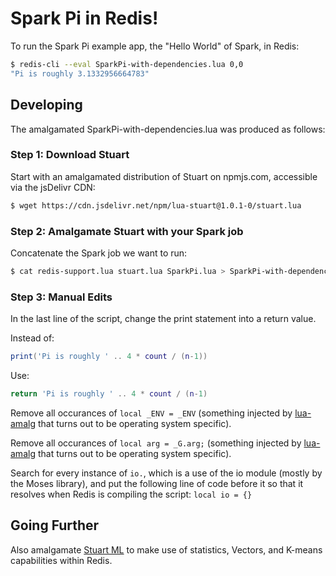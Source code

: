 # Spark Pi in Redis!

To run the Spark Pi example app, the "Hello World" of Spark, in Redis:

```sh
$ redis-cli --eval SparkPi-with-dependencies.lua 0,0
"Pi is roughly 3.1332956664783"
```

## Developing

The amalgamated SparkPi-with-dependencies.lua was produced as follows:

### Step 1: Download Stuart

Start with an amalgamated distribution of Stuart on npmjs.com, accessible via the jsDelivr CDN:

```sh
$ wget https://cdn.jsdelivr.net/npm/lua-stuart@1.0.1-0/stuart.lua
```

### Step 2: Amalgamate Stuart with your Spark job

Concatenate the Spark job we want to run:

```sh
$ cat redis-support.lua stuart.lua SparkPi.lua > SparkPi-with-dependencies.lua
```

### Step 3: Manual Edits

In the last line of the script, change the print statement into a return value.

Instead of:

```lua
print('Pi is roughly ' .. 4 * count / (n-1))
```

Use:

```lua
return 'Pi is roughly ' .. 4 * count / (n-1)
```

Remove all occurances of `local _ENV = _ENV` (something injected by [lua-amalg](https://github.com/siffiejoe/lua-amalg) that turns out to be operating system specific).

Remove all occurances of `local arg = _G.arg;` (something injected by [lua-amalg](https://github.com/siffiejoe/lua-amalg) that turns out to be operating system specific).

Search for every instance of `io.`, which is a use of the io module (mostly by the Moses library), and put the following line of code before it so that it resolves when Redis is compiling the script: `local io = {}`

## Going Further

Also amalgamate [Stuart ML](https://www.jsdelivr.com/package/npm/lua-stuart-ml) to make use of statistics, Vectors, and K-means capabilities within Redis.
